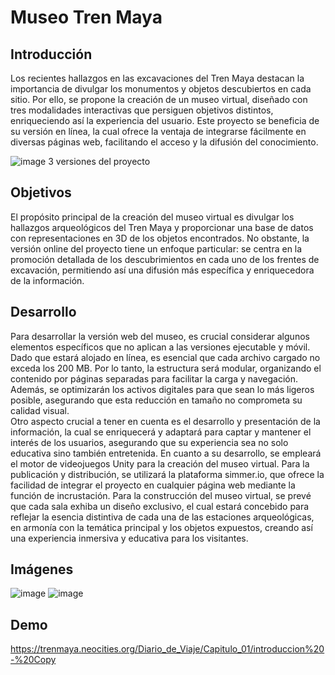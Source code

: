 # Museo Tren Maya
## Introducción
Los recientes hallazgos en las excavaciones del Tren Maya destacan la importancia de divulgar los monumentos y objetos descubiertos en cada sitio. Por ello, se propone la creación de un museo virtual, diseñado con tres modalidades interactivas que persiguen objetivos distintos, enriqueciendo así la experiencia del usuario. Este proyecto se beneficia de su versión en línea, la cual ofrece la ventaja de integrarse fácilmente en diversas páginas web, facilitando el acceso y la difusión del conocimiento.

![image](https://github.com/leartoler/MuseoTrenMaya/assets/20194821/d20def99-496d-4c14-b9c3-3e4fed5fbca6)
3 versiones del proyecto

## Objetivos
El propósito principal de la creación del museo virtual es divulgar los hallazgos arqueológicos del Tren Maya y proporcionar una base de datos con representaciones en 3D de los objetos encontrados. No obstante, la versión online del proyecto tiene un enfoque particular: se centra en la promoción detallada de los descubrimientos en cada uno de los frentes de excavación, permitiendo así una difusión más específica y enriquecedora de la información.

## Desarrollo
Para desarrollar la versión web del museo, es crucial considerar algunos elementos específicos que no aplican a las versiones ejecutable y móvil. Dado que estará alojado en línea, es esencial que cada archivo cargado no exceda los 200 MB. Por lo tanto, la estructura será modular, organizando el contenido por páginas separadas para facilitar la carga y navegación. Además, se optimizarán los activos digitales para que sean lo más ligeros posible, asegurando que esta reducción en tamaño no comprometa su calidad visual.    
    Otro aspecto crucial a tener en cuenta es el desarrollo y presentación de la información, la cual se enriquecerá y adaptará para captar y mantener el interés de los usuarios, asegurando que su experiencia sea no solo educativa sino también entretenida.
    En cuanto a su desarrollo, se empleará el motor de videojuegos Unity para la creación del museo virtual. Para la publicación y distribución, se utilizará la plataforma simmer.io, que ofrece la facilidad de integrar el proyecto en cualquier página web mediante la función de incrustación.
    Para la construcción del museo virtual, se prevé que cada sala exhiba un diseño exclusivo, el cual estará concebido para reflejar la esencia distintiva de cada una de las estaciones arqueológicas, en armonía con la temática principal y los objetos expuestos, creando así una experiencia inmersiva y educativa para los visitantes.

## Imágenes
![image](https://github.com/leartoler/MuseoTrenMaya/assets/20194821/10a7ffb7-1d52-452d-abb9-d3b4a3af972e)
![image](https://github.com/leartoler/MuseoTrenMaya/assets/20194821/11758068-68f5-488a-8285-51cf17ba796b)

## Demo
https://trenmaya.neocities.org/Diario_de_Viaje/Capitulo_01/introduccion%20-%20Copy 
